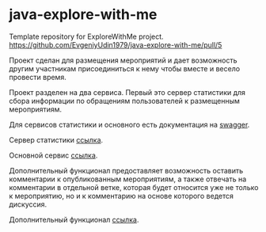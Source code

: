 # java-explore-with-me
Template repository for ExploreWithMe project.
https://github.com/EvgeniyUdin1979/java-explore-with-me/pull/5

Проект сделан для размещения мероприятий и дает возможность другим участникам присоединиться к нему чтобы вместе и весело провести время.

Проект разделен на два сервиса. Первый это сервер статистики для сбора информации по обращениям пользователей к размещенным мероприятиям.

Для сервисов статистики и основного есть документация на [swagger](https://editor-next.swagger.io/).

Сервер статистики [ссылка](ewm-stats-service-spec.json).

Основной сервис [ссылка](ewm-main-service-spec.json).

Дополнительный функционал предоставляет возможность оставить комментарии к опубликованным мероприятиям, а также отвечать на комментарии в отдельной ветке, которая будет относится уже не только к мероприятию, но и к комментарию на основе которого ведется дискуссия.

Дополнительный функционал [ссылка](ewm-main-service-comments.json).

